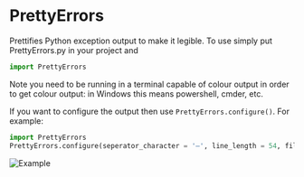 # PrettyErrors

Prettifies Python exception output to make it legible. To use simply put PrettyErrors.py in your project and
```python
import PrettyErrors
```
Note you need to be running in a terminal capable of colour output in order to get colour output: in Windows
this means powershell, cmder, etc.

If you want to configure the output then use `PrettyErrors.configure()`.  For example: 
```python
import PrettyErrors
PrettyErrors.configure(seperator_character = '—', line_length = 54, filename_display = PrettyErrors.FilenameDisplayMode.FULL)
```

![Example](https://github.com/onelivesleft/PrettyErrors/blob/master/example.png)
